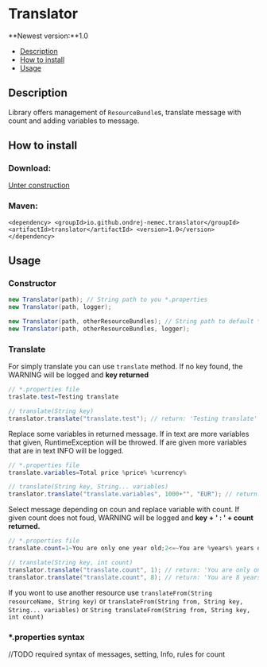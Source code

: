 # Translator
**Newest version:**1.0

* [Description](#description)
* [How to install](#how-to-install)
* [Usage](#usage)

## Description
Library offers management of `ResourceBundle`s, translate message with count and adding variables to message.
## How to install
### Download:
<a href="">Unter construction</a>
### Maven:

`
<dependency>
  <groupId>io.github.ondrej-nemec.translator</groupId>
  <artifactId>translator</artifactId>
  <version>1.0</version>
</dependency>
`

## Usage
### Constructor

```java
new Translator(path); // String path to you *.properties
new Translator(path, logger);
```

```java
new Translator(path, otherResourceBundles); // String path to default *.properties and Map: String name -> ResourceBundle
new Translator(path, otherResourceBundles, logger);
```
### Translate
For simply translate you can use `translate` method. If no key found, the WARNING will be logged and **key returned**
```java
// *.properties file
traslate.test=Testing translate
```
```java
// translate(String key) 
translator.translate("translate.test"); // return: 'Testing translate'
```
Replace some variables in returned message. If in text are more variables that given, RuntimeException will be throwed. If are given more variables that are in text INFO will be logged.
```java
// *.properties file
translate.variables=Total price %price% %currency%
```
```java
// translate(String key, String... variables)
translator.translate("translate.variables", 1000+"", "EUR"); // return: 'Total price 1000 EUR'
```
Select message depending on coun and replace variable with count. If given count does not foud, WARNING will be logged and **key + ' : ' + count returned.**
```java
// *.properties file
translate.count=1~You are only one year old;2<=~You are %years% years old
```
```java
// translate(String key, int count)
translator.translate("translate.count", 1); // return: 'You are only one year old'
translator.translate("translate.count", 8); // return: 'You are 8 years old'
```
If you wont to use another resource use `translateFrom(String resourceName, String key)` or `translateFrom(String from, String key, String... variables)` or `String translateFrom(String from, String key, int count)`

### *.properties syntax
//TODO required syntax of messages, setting, Info, rules for count